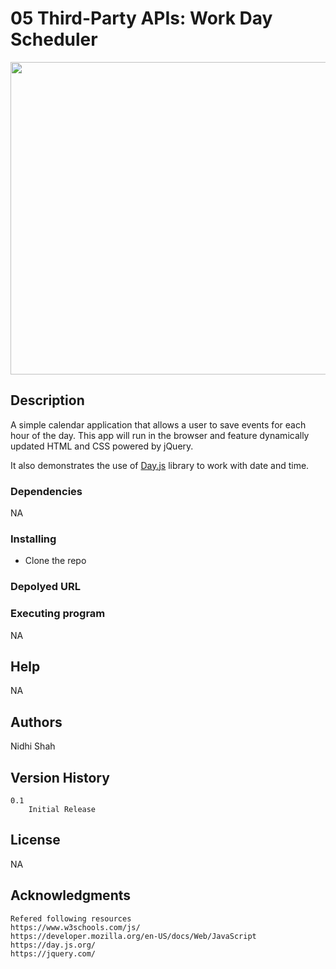 # 05 Third-Party APIs: Work Day Scheduler

<p align="center">
     <a href="https://shahnidhi20.github.io/HW3_Generate_Password/">
       <img src="./passgen_demo.png" alt="Logo" width="1200" height="500">
     </a>
   </p>

## Description

A simple calendar application that allows a user to save events for each hour of the day. This app will run in the browser and feature dynamically updated HTML and CSS powered by jQuery.

It also demonstrates the use of [Day.js](https://day.js.org/en/) library to work with date and time.

### Dependencies

NA

### Installing

- Clone the repo

### Depolyed URL



### Executing program

NA

## Help

NA

## Authors

Nidhi Shah

## Version History

    0.1
        Initial Release

## License

NA

## Acknowledgments

    Refered following resources
    https://www.w3schools.com/js/
    https://developer.mozilla.org/en-US/docs/Web/JavaScript
    https://day.js.org/
    https://jquery.com/
